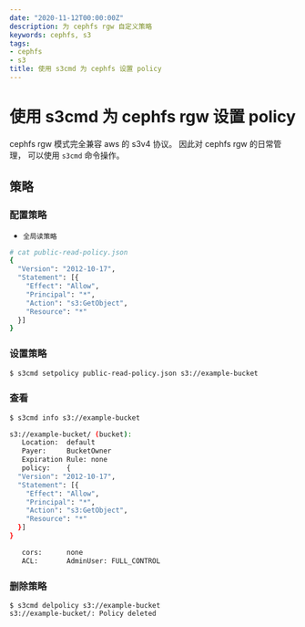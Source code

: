 ```yaml
---
date: "2020-11-12T00:00:00Z"
description: 为 cephfs rgw 自定义策略
keywords: cephfs, s3
tags:
- cephfs
- s3
title: 使用 s3cmd 为 cephfs 设置 policy
---
```


# 使用 s3cmd 为 cephfs rgw 设置 policy

cephfs rgw 模式完全兼容 aws 的 s3v4 协议。 
因此对 cephfs rgw 的日常管理， 可以使用 `s3cmd` 命令操作。

## 策略

### 配置策略

+ `全局读策略`

```bash
# cat public-read-policy.json
{
  "Version": "2012-10-17",
  "Statement": [{
    "Effect": "Allow",
    "Principal": "*",
    "Action": "s3:GetObject",
    "Resource": "*"
  }]
}
```

### 设置策略

```bash
$ s3cmd setpolicy public-read-policy.json s3://example-bucket
```


### 查看

```bash
$ s3cmd info s3://example-bucket

s3://example-bucket/ (bucket):
   Location:  default
   Payer:     BucketOwner
   Expiration Rule: none
   policy:    {
  "Version": "2012-10-17",
  "Statement": [{
    "Effect": "Allow",
    "Principal": "*",
    "Action": "s3:GetObject",
    "Resource": "*"
  }]
}

   cors:      none
   ACL:       AdminUser: FULL_CONTROL
```

### 删除策略

```
$ s3cmd delpolicy s3://example-bucket
s3://example-bucket/: Policy deleted

```